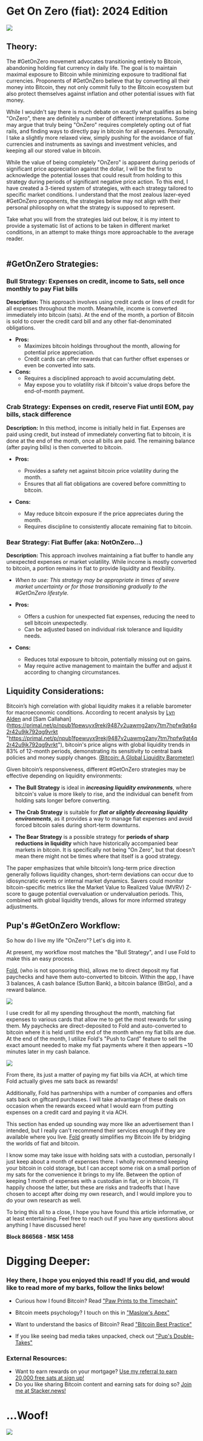 # Get On Zero (fiat): 2024 Edition

![](https://bitcoinbarks.com/gallery_gen/17ee0f5dc4ab0d2da35213096856915b_fit.webp)

## **Theory:**

  
The #GetOnZero movement advocates transitioning entirely to Bitcoin, abandoning holding fiat currency in daily life. The goal is to maintain maximal exposure to Bitcoin while minimizing exposure to traditional fiat currencies. Proponents of #GetOnZero believe that by converting all their money into Bitcoin, they not only commit fully to the Bitcoin ecosystem but also protect themselves against inflation and other potential issues with fiat money.

While I wouldn't say there is much debate on exactly what qualifies as being "OnZero", there are definitely a number of different interpretations. Some may argue that truly being "OnZero" requires completely opting out of fiat rails, and finding ways to directly pay in bitcoin for all expenses. Personally, I take a slightly more relaxed view, simply pushing for the avoidance of fiat currencies and instruments as savings and investment vehicles, and keeping all our stored value in bitcoin.

While the value of being completely "OnZero" is apparent during periods of significant price appreciation against the dollar, I will be the first to acknowledge the potential losses that could result from holding to this strategy during periods of significant negative price action. To this end, I have created a 3-tiered system of strategies, with each strategy tailored to specific market conditions. I understand that the most zealous lazer-eyed #GetOnZero proponents, the strategies below may not align with their personal philosophy on what the strategy is supposed to represent.

Take what you will from the strategies laid out below, it is my intent to provide a systematic list of actions to be taken in different market conditions, in an attempt to make things more approachable to the average reader.  
 

##   **#GetOnZero Strategies:**

### **Bull Strategy: Expenses on credit, income to Sats, sell once monthly to pay Fiat bills**

**Description:** This approach involves using credit cards or lines of credit for all expenses throughout the month. Meanwhile, income is converted immediately into bitcoin (sats). At the end of the month, a portion of Bitcoin is sold to cover the credit card bill and any other fiat-denominated obligations.

- **Pros:**
    - Maximizes bitcoin holdings throughout the month, allowing for potential price appreciation.
    - Credit cards can offer rewards that can further offset expenses or even be converted into sats.
- **Cons:**
    - Requires a disciplined approach to avoid accumulating debt.
    - May expose you to volatility risk if bitcoin's value drops before the end-of-month payment.

### **Crab Strategy: Expenses on credit, reserve Fiat until EOM, pay bills, stack difference**

**Description:** In this method, income is initially held in fiat. Expenses are paid using credit, but instead of immediately converting fiat to bitcoin, it is done at the end of the month, once all bills are paid. The remaining balance (after paying bills) is then converted to bitcoin.

- **Pros:**
    - Provides a safety net against bitcoin price volatility during the month.
    - Ensures that all fiat obligations are covered before committing to bitcoin.
- **Cons:**
    
    - May reduce bitcoin exposure if the price appreciates during the month.
    - Requires discipline to consistently allocate remaining fiat to bitcoin.

### **Bear Strategy: Fiat Buffer (aka: NotOnZero...)**

  
**Description:** This approach involves maintaining a fiat buffer to handle any unexpected expenses or market volatility. While income is mostly converted to bitcoin, a portion remains in fiat to provide liquidity and flexibility.

- _When to use: This strategy may be appropriate in times of severe market uncertainty or for those transitioning gradually to the #GetOnZero lifestyle._
- **Pros:**
    - Offers a cushion for unexpected fiat expenses, reducing the need to sell bitcoin unexpectedly.
    - Can be adjusted based on individual risk tolerance and liquidity needs.
- **Cons:**
    
    - Reduces total exposure to bitcoin, potentially missing out on gains.
    - May require active management to maintain the buffer and adjust it according to changing circumstances.

## **Liquidity Considerations:**

Bitcoin’s high correlation with global liquidity makes it a reliable barometer for macroeconomic conditions. According to recent analysis by [Lyn Alden](https://primal.net/p/npub1a2cww4kn9wqte4ry70vyfwqyqvpswksna27rtxd8vty6c74era8sdcw83a "https://primal.net/p/npub1a2cww4kn9wqte4ry70vyfwqyqvpswksna27rtxd8vty6c74era8sdcw83a") and [Sam Callahan](https://primal.net/p/npub1fpewuyx9rekj9487v2uawmg2any7tm7hpfw9at4q2r42u9jk792qg9vrkt "https://primal.net/p/npub1fpewuyx9rekj9487v2uawmg2any7tm7hpfw9at4q2r42u9jk792qg9vrkt"), bitcoin's price aligns with global liquidity trends in 83% of 12-month periods, demonstrating its sensitivity to central bank policies and money supply changes.​ [(Bitcoin: A Global Liquidity Barometer)](https://www.lynalden.com/bitcoin-a-global-liquidity-barometer/ "https://www.lynalden.com/bitcoin-a-global-liquidity-barometer/")

Given bitcoin’s responsiveness, different #GetOnZero strategies may be effective depending on liquidity environments:

- **The Bull Strategy** is ideal in _**increasing liquidity environments**_, where bitcoin's value is more likely to rise, and the individual can benefit from holding sats longer before converting.
    
- **The Crab Strategy** is suitable for **_flat or slightly decreasing liquidity environments_**, as it provides a way to manage fiat expenses and avoid forced bitcoin sales during short-term downturns.
    
- **The Bear Strategy** is a possible strategy for **periods of sharp reductions in liquidity** which have historically accompanied bear markets in bitcoin. It is specifically not being "On Zero", but that doesn't mean there might not be times where that itself is a good strategy.
    

The paper emphasizes that while bitcoin’s long-term price direction generally follows liquidity changes, short-term deviations can occur due to idiosyncratic events or internal market dynamics. Savers could monitor bitcoin-specific metrics like the Market Value to Realized Value (MVRV) Z-score to gauge potential overvaluation or undervaluation periods. This, combined with global liquidity trends, allows for more informed strategy adjustments​.

## **Pup's #GetOnZero Workflow:**

So how do I live my life "OnZero"? Let's dig into it.

At present, my workflow most matches the "Bull Strategy", and I use Fold to make this an easy process.

[Fold](https://use.foldapp.com/r/7KYTK4CP "https://use.foldapp.com/r/7KYTK4CP"), (who is not sponsoring this), allows me to direct deposit my fiat paychecks and have them auto-converted to bitcoin. Within the app, I have 3 balances, A cash balance (Sutton Bank), a bitcoin balance (BitGo), and a reward balance.

![](https://bitcoinbarks.com/gallery_gen/a580eb255990a871dd0da3e0bb86ac3c_fit.png)

I use credit for all my spending throughout the month, matching fiat expenses to various cards that allow me to get the most rewards for using them. My paychecks are direct-deposited to Fold and auto-converted to bitcoin where it is held until the end of the month when my fiat bills are due. At the end of the month, I utilize Fold's "Push to Card" feature to sell the exact amount needed to make my fiat payments where it then appears ~10 minutes later in my cash balance. 

![](https://bitcoinbarks.com/gallery_gen/584928789f8f269ef9216b17f3320f5b_fit.jpg)

  
From there, its just a matter of paying my fiat bills via ACH, at which time Fold actually gives me sats back as rewards!

Additionally, Fold has partnerships with a number of companies and offers sats back on giftcard purchases. I will take advantage of these deals on occasion when the rewards exceed what I would earn from putting expenses on a credit card and paying it via ACH.

This section has ended up sounding way more like an advertisement than I intended, but I really can't recommend their services enough if they are available where you live. [Fold](https://use.foldapp.com/r/7KYTK4CP "https://use.foldapp.com/r/7KYTK4CP") greatly simplifies my Bitcoin life by bridging the worlds of fiat and bitcoin.

I know some may take issue with holding sats with a custodian, personally I just keep about a month of expenses there. I wholly recommend keeping your bitcoin in cold storage, but I can accept some risk on a small portion of my sats for the convenience it brings to my life. Between the option of keeping 1 month of expenses with a custodian in fiat, or in bitcoin, I'll happily choose the latter, but these are risks and tradeoffs that I have chosen to accept after doing my own research, and I would implore you to do your own research as well.

To bring this all to a close, I hope you have found this article informative, or at least entertaining. Feel free to reach out if you have any questions about anything I have discussed here!

**Block 866568 - MSK 1458**

# Digging Deeper:

### **Hey there, I hope you enjoyed this read! If you did, and would like to read more of my barks, follow the links below!**

- Curious how I found Bitcoin? Read ["Paw Prints to the Timechain"](https://bitcoinbarks.com/Barks/paw-prints-to-the-timechain/#wbb1 "https://bitcoinbarks.com/Barks/paw-prints-to-the-timechain/#wbb1")
    
- Bitcoin meets psychology? I touch on this in ["Maslow's Apex"](https://bitcoinbarks.com/Barks/maslows-apex/#wbb1 "https://bitcoinbarks.com/Barks/maslows-apex/#wbb1")
    
- Want to understand the basics of Bitcoin? Read ["Bitcoin Best Practice"](https://bitcoinbarks.com/Barks/bitcoin-best-practice/#wbb1 "https://bitcoinbarks.com/Barks/bitcoin-best-practice/#wbb1")
    
- If you like seeing bad media takes unpacked, check out ["Pup's Double-Takes"](https://bitcoinbarks.com/Barks/Pups-Double-Takes/#wbb1 "https://bitcoinbarks.com/Barks/Pups-Double-Takes/#wbb1")
    

### **External Resources:**

- Want to earn rewards on your mortgage? [Use my referral to earn 20,000 free sats at sign up!](https://use.foldapp.com/r/7KYTK4CP "https://use.foldapp.com/r/7KYTK4CP")
- Do you like sharing Bitcoin content and earning sats for doing so? [Join me at Stacker.news!](https://stacker.news/r/bitcoin_pup "https://stacker.news/r/bitcoin_pup")

# ...Woof!

[![](https://bitcoinbarks.com/gallery_gen/5240db5304f70dd121acbe8521f5d958_fit.jpg)](https://primal.net/p/npub1vgldyxx7syc30qm9v7padnnfpdfp4zwymsyl9ztzuklaf7j5jfyspk36wu)